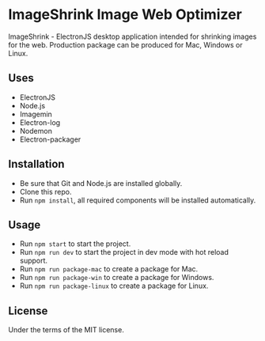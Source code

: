 # ImageShrink Image Web Optimizer

ImageShrink - ElectronJS desktop application intended for shrinking images for the web. Production package can be produced for Mac, Windows or Linux.

## Uses

- ElectronJS
- Node.js
- Imagemin
- Electron-log
- Nodemon
- Electron-packager

## Installation

- Be sure that Git and Node.js are installed globally.
- Clone this repo.
- Run `npm install`, all required components will be installed automatically.

## Usage

- Run `npm start` to start the project.
- Run `npm run dev` to start the project in dev mode with hot reload support.
- Run `npm run package-mac` to create a package for Mac.
- Run `npm run package-win` to create a package for Windows.
- Run `npm run package-linux` to create a package for Linux.

## License

Under the terms of the MIT license.
